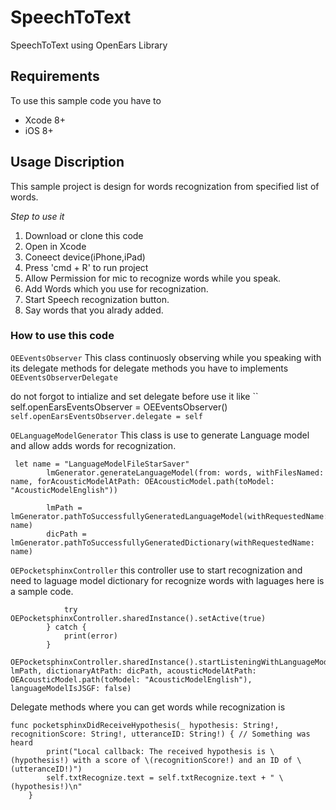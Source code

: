 # SpeechToText
SpeechToText using OpenEars Library

## Requirements
To use this sample code you have to
- Xcode 8+
- iOS 8+

## Usage Discription
This sample project is design for words recognization from specified list of words.

*Step to use it*
1) Download or clone this code
2) Open in Xcode
3) Coneect device(iPhone,iPad)
4) Press 'cmd + R' to run project
5) Allow Permission for mic to recognize words while you speak.
6) Add Words which you use for recognization.
7) Start Speech recognization button.
8) Say words that you alrady added.

### How to use this code

`OEEventsObserver`
This class continuosly observing while you speaking with its delegate methods
for delegate methods you have to implements `OEEventsObserverDelegate`

do not forgot to intialize and set delegate before use it
like
`` self.openEarsEventsObserver = OEEventsObserver()
`  self.openEarsEventsObserver.delegate = self`

`OELanguageModelGenerator`
This class is use to generate Language model and allow adds words for recognization.
```
 let name = "LanguageModelFileStarSaver"
        lmGenerator.generateLanguageModel(from: words, withFilesNamed: name, forAcousticModelAtPath: OEAcousticModel.path(toModel: "AcousticModelEnglish"))
        
        lmPath = lmGenerator.pathToSuccessfullyGeneratedLanguageModel(withRequestedName: name)
        dicPath = lmGenerator.pathToSuccessfullyGeneratedDictionary(withRequestedName: name)
```

`OEPocketsphinxController`
this controller use to start recognization and need to laguage model dictionary for recognize words with laguages here is a sample code.

```do{
            try OEPocketsphinxController.sharedInstance().setActive(true)
        } catch {
            print(error)
        }
        OEPocketsphinxController.sharedInstance().startListeningWithLanguageModel(atPath: lmPath, dictionaryAtPath: dicPath, acousticModelAtPath: OEAcousticModel.path(toModel: "AcousticModelEnglish"), languageModelIsJSGF: false)
```

Delegate methods where you can get words while recognization is
```
func pocketsphinxDidReceiveHypothesis(_ hypothesis: String!, recognitionScore: String!, utteranceID: String!) { // Something was heard
        print("Local callback: The received hypothesis is \(hypothesis!) with a score of \(recognitionScore!) and an ID of \(utteranceID!)")
        self.txtRecognize.text = self.txtRecognize.text + " \(hypothesis!)\n"
    }
```
 
